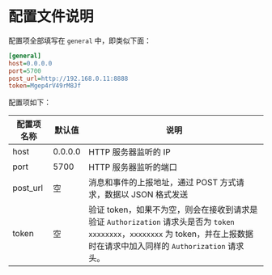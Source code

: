 # 配置文件说明

配置项全部填写在 `general` 中，即类似下面：

```ini
[general]
host=0.0.0.0
port=5700
post_url=http://192.168.0.11:8888
token=Mgep4rV49rM8Jf
```

配置项如下：

| 配置项名称    | 默认值     | 说明                                       |
| -------- | ------- | ---------------------------------------- |
| host     | 0.0.0.0 | HTTP 服务器监听的 IP                           |
| port     | 5700    | HTTP 服务器监听的端口                            |
| post_url | 空       | 消息和事件的上报地址，通过 POST 方式请求，数据以 JSON 格式发送    |
| token    | 空       | 验证 token，如果不为空，则会在接收到请求是验证 `Authorization` 请求头是否为 `token xxxxxxxx`，`xxxxxxxx` 为 token，并在上报数据时在请求中加入同样的 `Authorization` 请求头。 |
